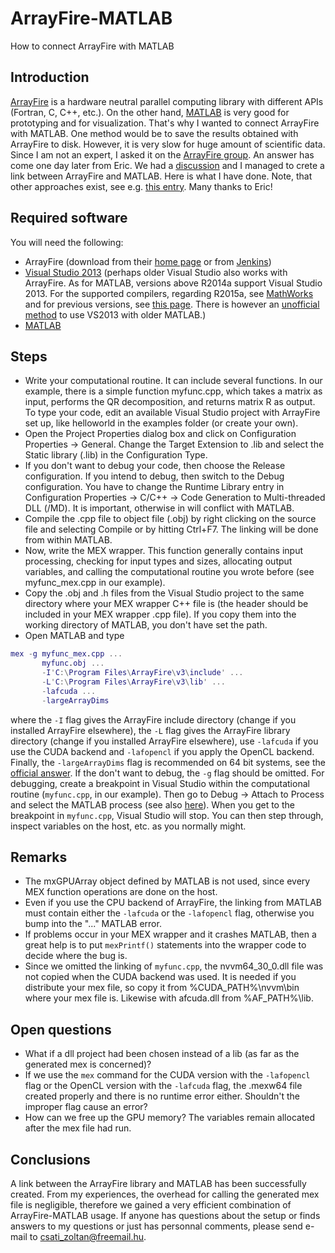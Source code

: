 # ArrayFire-MATLAB
How to connect ArrayFire with MATLAB

## Introduction
[ArrayFire](http://arrayfire.com/) is a hardware neutral parallel computing library with different APIs (Fortran, C, C++, etc.). On the other hand, [MATLAB](http://www.mathworks.com/) is very good for prototyping and for visualization. That's why I wanted to connect ArrayFire with MATLAB. One method would be to save the results obtained with ArrayFire to disk. However, it is very slow for huge amount of scientific data. Since I am not an expert, I asked it on the [ArrayFire group](https://groups.google.com/forum/#!forum/arrayfire-users). An answer has come one day later from Eric. We had a [discussion](https://groups.google.com/forum/#!topic/arrayfire-users/ZrOtYG4DMbo) and I managed to crete a link between ArrayFire and MATLAB. Here is what I have done. Note, that other approaches exist, see e.g. [this entry](https://groups.google.com/forum/#!topic/arrayfire-users/pfiw67fbEOc). Many thanks to Eric!

## Required software
You will need the following:
* ArrayFire (download from their [home page](http://arrayfire.com/login/?redirect_to=http%3A%2F%2Farrayfire.com%2Fdownload) or from [Jenkins](http://ci.arrayfire.org/view/ArrayFire%20-%20Windows/))
* [Visual Studio 2013](https://www.visualstudio.com/) (perhaps older Visual Studio also works with ArrayFire. As for MATLAB, versions above R2014a support Visual Studio 2013. For the supported compilers, regarding R2015a, see [MathWorks](http://www.mathworks.com/support/compilers/R2015a/index.html) and for previous versions, see [this page](http://www.mathworks.com/support/sysreq/previous_releases.html). There is however an [unofficial method](http://www.mathworks.com/matlabcentral/fileexchange/44408-matlab-mex-support-for-visual-studio-2013--and-mbuild-?s_tid=srchtitle) to use VS2013 with older MATLAB.)
* [MATLAB](http://www.mathworks.com/products/matlab/)

## Steps
* Write your computational routine. It can include several functions. In our example, there is a simple function myfunc.cpp, which takes a matrix as input, performs the QR decomposition, and returns matrix R as output. To type your code, edit an available Visual Studio project with ArrayFire set up, like helloworld in the examples folder (or create your own).
* Open the Project Properties dialog box and click on Configuration Properties -> General. Change the Target Extension to .lib and select the Static library (.lib) in the Configuration Type.
* If you don't want to debug your code, then choose the Release configuration. If you intend to debug, then switch to the Debug configuration. You have to change the Runtime Library entry in Configuration Properties -> C/C++ -> Code Generation to Multi-threaded DLL (/MD). It is important, otherwise in will conflict with MATLAB.
* Compile the .cpp file to object file (.obj) by right clicking on the source file and selecting Compile or by hitting Ctrl+F7. The linking will be done from within MATLAB.
* Now, write the MEX wrapper. This function generally contains input processing, checking for input types and sizes, allocating output variables, and calling the computational routine you wrote before (see myfunc_mex.cpp in our example).
* Copy the .obj and .h files from the Visual Studio project to the same directory where your MEX wrapper C++ file is (the header should be included in your MEX wrapper .cpp file). If you copy them into the working directory of MATLAB, you don't have set the path.
* Open MATLAB and type
```Matlab
mex -g myfunc_mex.cpp ...
       myfunc.obj ...
       -I'C:\Program Files\ArrayFire\v3\include' ...
       -L'C:\Program Files\ArrayFire\v3\lib' ...
       -lafcuda ...
       -largeArrayDims
```
where the `-I` flag gives the ArrayFire include directory (change if you installed ArrayFire elsewhere), the `-L` flag gives the ArrayFire library directory (change if you installed ArrayFire elsewhere), use `-lafcuda` if you use the CUDA backend and `-lafopencl` if you apply the OpenCL backend. Finally, the `-largeArrayDims` flag is recommended on 64 bit systems, see the [official answer](http://www.mathworks.com/matlabcentral/answers/99144-how-do-i-update-mex-files-to-use-the-large-array-handling-api-largearraydims). If the don't want to debug, the `-g` flag should be omitted. For debugging, create a breakpoint in Visual Studio within the computational routine (`myfunc.cpp`, in our example). Then go to Debug -> Attach to Process and select the MATLAB process (see also [here](http://www.mathworks.com/help/matlab/matlab_external/debugging-on-microsoft-windows-platforms.html)). When you get to the breakpoint in `myfunc.cpp`, Visual Studio will stop.  You can then step through, inspect variables on the host, etc. as you normally might.

## Remarks
* The mxGPUArray object defined by MATLAB is not used, since every MEX function operations are done on the host.
* Even if you use the CPU backend of ArrayFire, the linking from MATLAB must contain either the `-lafcuda` or the `-lafopencl` flag, otherwise you bump into the "..." MATLAB error.
* If problems occur in your MEX wrapper and it crashes MATLAB, then a great help is to put `mexPrintf()` statements into the wrapper code to decide where the bug is.
* Since we omitted the linking of `myfunc.cpp`, the nvvm64_30_0.dll file was not copied when the CUDA backend was used. It is needed if you distribute your mex file, so copy it from %CUDA_PATH%\nvvm\bin where your mex file is. Likewise with afcuda.dll from %AF_PATH%\lib.

## Open questions
* What if a dll project had been chosen instead of a lib (as far as the generated mex is concerned)?
* If we use the `mex` command for the CUDA version with the `-lafopencl` flag or the OpenCL version with the `-lafcuda` flag, the .mexw64 file created properly and there is no runtime error either. Shouldn't the improper flag cause an error?
* How can we free up the GPU memory? The variables remain allocated after the mex file had run.

## Conclusions
A link between the ArrayFire library and MATLAB has been successfully created. From my experiences, the overhead for calling the generated mex file is negligible, therefore we gained a very efficient combination of ArrayFire-MATLAB usage. If anyone has questions about the setup or finds answers to my questions or just has personnal comments, please send e-mail to csati_zoltan@freemail.hu.
